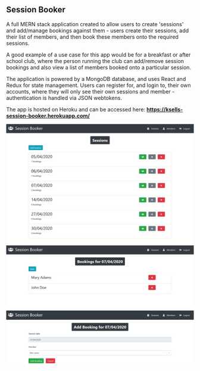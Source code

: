 ## Session Booker

A full MERN stack application created to allow users to create 'sessions' and add/manage bookings against them - users create their sessions, add their list of members, and then book these members onto the required sessions.

A good example of a use case for this app would be for a breakfast or after school club, where the person running the club can add/remove session bookings and also view a list of members booked onto a particular session.

The application is powered by a MongoDB database, and uses React and Redux for state management. Users can register for, and login to, their own accounts, where they will only see their own sessions and member - authentication is handled via JSON webtokens.

The app is hosted on Heroku and can be accessed here: **https://ksells-session-booker.herokuapp.com/**

![Sessions](/showcase-1.png?raw=true "Sessions")
![Bookings](/showcase-2.png?raw=true "Bookings")
![AddBookings](/showcase-3.png?raw=true "Add Bookings")
